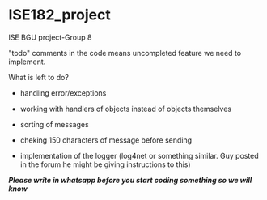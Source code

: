 # ISE182_project
ISE BGU project-Group 8

"todo" comments in the code means uncompleted feature we need to implement.

What is left to do?

- handling error/exceptions

- working with handlers of objects instead of objects themselves

- sorting of messages

- cheking 150 characters of message before sending

- implementation of the logger (log4net or something similar. Guy posted in the forum he might be giving instructions to this)


***Please write in whatsapp before you start coding something so we will know***
